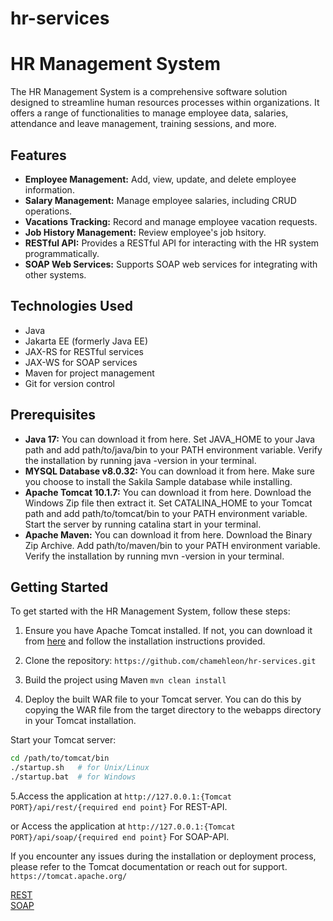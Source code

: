 # hr-services

# HR Management System

The HR Management System is a comprehensive software solution designed to streamline human resources processes within organizations. It offers a range of functionalities to manage employee data, salaries, attendance and leave management, training sessions, and more.

## Features

- **Employee Management:** Add, view, update, and delete employee information.
- **Salary Management:** Manage employee salaries, including CRUD operations.
- **Vacations Tracking:** Record and manage employee vacation requests.
- **Job History Management:** Review employee's job hsitory.
- **RESTful API:** Provides a RESTful API for interacting with the HR system programmatically.
- **SOAP Web Services:** Supports SOAP web services for integrating with other systems.

## Technologies Used

- Java
- Jakarta EE (formerly Java EE)
- JAX-RS for RESTful services
- JAX-WS for SOAP services
- Maven for project management
- Git for version control

## Prerequisites

- **Java 17:** You can download it from here. Set JAVA_HOME to your Java path and add path/to/java/bin to your PATH environment variable. Verify the installation by running java -version in your terminal.  
- **MYSQL Database v8.0.32:** You can download it from here. Make sure you choose to install the Sakila Sample database while installing.  
- **Apache Tomcat 10.1.7:** You can download it from here. Download the Windows Zip file then extract it. Set CATALINA_HOME to your Tomcat path and add path/to/tomcat/bin to your PATH environment variable. Start the server by running catalina start in your terminal.
- **Apache Maven:** You can download it from here. Download the Binary Zip Archive. Add path/to/maven/bin to your PATH environment variable. Verify the installation by running mvn -version in your terminal. 


## Getting Started

To get started with the HR Management System, follow these steps:

1. Ensure you have Apache Tomcat installed. If not, you can download it from [here](http://tomcat.apache.org/) and follow the installation instructions provided.

2. Clone the repository:
```https://github.com/chamehleon/hr-services.git```
3. Build the project using Maven
```mvn clean install```
4. Deploy the built WAR file to your Tomcat server. You can do this by copying the WAR file from the target directory to the webapps directory in your Tomcat installation.

Start your Tomcat server:
``` bash
cd /path/to/tomcat/bin
./startup.sh   # for Unix/Linux
./startup.bat  # for Windows
```

5.Access the application at ```http://127.0.0.1:{Tomcat PORT}/api/rest/{required end point}``` For REST-API.

or Access the application at ```http://127.0.0.1:{Tomcat PORT}/api/soap/{required end point}``` For SOAP-API.

If you encounter any issues during the installation or deployment process, please refer to the Tomcat documentation or reach out for support.
```https://tomcat.apache.org/```



<a href="https://documenter.getpostman.com/view/18986316/2sA3BhctNE" target="_blank">REST</a>
<br/>
<a href="https://documenter.getpostman.com/view/18986316/2sA3BhctSd" target="_blank">SOAP</a>












